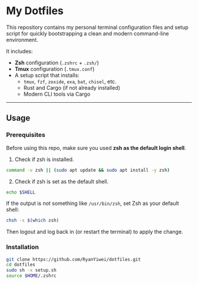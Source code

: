 # My Dotfiles

This repository contains my personal terminal configuration files and setup script for quickly bootstrapping a clean and modern command-line environment.

It includes:

- **Zsh** configuration (`.zshrc` + `.zsh/`)
- **Tmux** configuration (`.tmux.conf`)
- A setup script that installs:
  - `tmux`, `fzf`, `zoxide`, `exa`, `bat`, `chisel`, etc.
  - Rust and Cargo (if not already installed)
  - Modern CLI tools via Cargo

---

## Usage
### Prerequisites
Before using this repo, make sure you used __zsh as the default login shell__.
1. Check if zsh is installed.
```bash
command -v zsh || (sudo apt update && sudo apt install -y zsh)
```
2. Check if zsh is set as the default shell.
```bash
echo $SHELL
```
If the output is not something like `/usr/bin/zsh`, set Zsh as your default shell:
```bash
chsh -s $(which zsh)
```
Then logout and log back in (or restart the terminal) to apply the change.

### Installation
```bash
git clone https://github.com/RyanYiwei/dotfiles.git
cd dotfiles
sudo sh -x setup.sh
source $HOME/.zshrc
```
